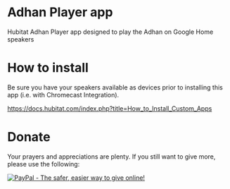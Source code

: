 # Adhan Player app

Hubitat Adhan Player app designed to play the Adhan on Google Home speakers

# How to install

Be sure you have your speakers available as devices prior to installing this app (i.e. with Chromecast Integration).

https://docs.hubitat.com/index.php?title=How_to_Install_Custom_Apps

# Donate

Your prayers and appreciations are plenty. If you still want to give more, please use the following:

[![PayPal - The safer, easier way to give online!](https://www.paypalobjects.com/en_US/i/btn/btn_donateCC_LG.gif)](https://www.paypal.com/cgi-bin/webscr?cmd=_donations&business=WK973S7JXQ2WN&currency_code=USD&source=url)
